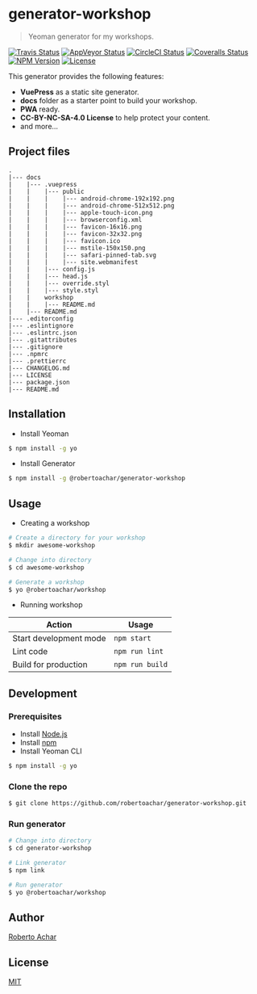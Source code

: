 # generator-workshop

> Yeoman generator for my workshops.

[![Travis Status][travis-badge]][travis-url]
[![AppVeyor Status][appveyor-badge]][appveyor-url]
[![CircleCI Status][circleci-badge]][circleci-url]
[![Coveralls Status][coveralls-badge]][coveralls-url]
[![NPM Version][npm-badge]][npm-url]
[![License][license-badge]][license-url]

This generator provides the following features:

- **VuePress** as a static site generator.
- **docs** folder as a starter point to build your workshop.
- **PWA** ready.
- **CC-BY-NC-SA-4.0 License** to help protect your content.
- and more...

## Project files

```text
.
|--- docs
|    |--- .vuepress
|    |    |--- public
|    |    |    |--- android-chrome-192x192.png
|    |    |    |--- android-chrome-512x512.png
|    |    |    |--- apple-touch-icon.png
|    |    |    |--- browserconfig.xml
|    |    |    |--- favicon-16x16.png
|    |    |    |--- favicon-32x32.png
|    |    |    |--- favicon.ico
|    |    |    |--- mstile-150x150.png
|    |    |    |--- safari-pinned-tab.svg
|    |    |    |--- site.webmanifest
|    |    |--- config.js
|    |    |--- head.js
|    |    |--- override.styl
|    |    |--- style.styl
|    |    workshop
|    |    |--- README.md
|    |--- README.md
|--- .editorconfig
|--- .eslintignore
|--- .eslintrc.json
|--- .gitattributes
|--- .gitignore
|--- .npmrc
|--- .prettierrc
|--- CHANGELOG.md
|--- LICENSE
|--- package.json
|--- README.md
```

## Installation

- Install Yeoman

```bash
$ npm install -g yo
```

- Install Generator

```bash
$ npm install -g @robertoachar/generator-workshop
```

## Usage

- Creating a workshop

```bash
# Create a directory for your workshop
$ mkdir awesome-workshop

# Change into directory
$ cd awesome-workshop

# Generate a workshop
$ yo @robertoachar/workshop
```

- Running workshop

| Action                 | Usage           |
| ---------------------- | --------------- |
| Start development mode | `npm start`     |
| Lint code              | `npm run lint`  |
| Build for production   | `npm run build` |

## Development

### Prerequisites

- Install [Node.js](https://nodejs.org)
- Install [npm](https://www.npmjs.com/)
- Install Yeoman CLI

```bash
$ npm install -g yo
```

### Clone the repo

```bash
$ git clone https://github.com/robertoachar/generator-workshop.git
```

### Run generator

```bash
# Change into directory
$ cd generator-workshop

# Link generator
$ npm link

# Run generator
$ yo @robertoachar/workshop
```

## Author

[Roberto Achar](https://twitter.com/robertoachar)

## License

[MIT](https://github.com/robertoachar/generator-workshop/blob/master/LICENSE)

[travis-badge]: https://travis-ci.org/robertoachar/generator-workshop.svg?branch=master
[travis-url]: https://travis-ci.org/robertoachar/generator-workshop
[appveyor-badge]: https://ci.appveyor.com/api/projects/status/github/robertoachar/generator-workshop?branch=master&svg=true
[appveyor-url]: https://ci.appveyor.com/project/robertoachar/generator-workshop
[circleci-badge]: https://circleci.com/gh/robertoachar/generator-workshop/tree/master.svg?style=shield
[circleci-url]: https://circleci.com/gh/robertoachar/generator-workshop
[coveralls-badge]: https://coveralls.io/repos/github/robertoachar/generator-workshop/badge.svg?branch=master
[coveralls-url]: https://coveralls.io/github/robertoachar/generator-workshop?branch=master
[npm-badge]: https://img.shields.io/npm/v/@robertoachar/generator-workshop.svg
[npm-url]: https://www.npmjs.com/package/@robertoachar/generator-workshop
[license-badge]: https://img.shields.io/github/license/robertoachar/generator-workshop.svg
[license-url]: https://opensource.org/licenses/MIT

